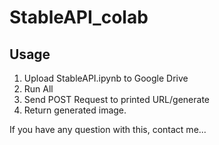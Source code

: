 # StableAPI_colab
## Usage
1. Upload StableAPI.ipynb to Google Drive
2. Run All
3. Send POST Request to printed URL/generate
4. Return generated image.

If you have any question with this, contact me...
